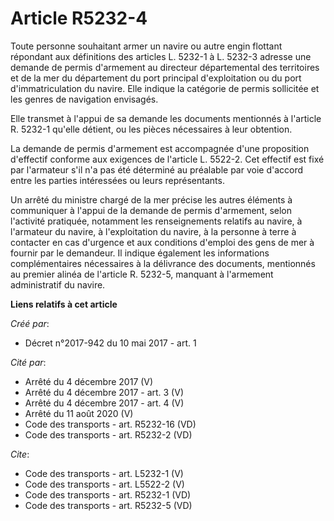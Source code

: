# Article R5232-4

Toute personne souhaitant armer un navire ou autre engin flottant répondant aux définitions des articles L. 5232-1 à L.
5232-3 adresse une demande de permis d'armement au directeur départemental des territoires et de la mer du département du
port principal d'exploitation ou du port d'immatriculation du navire. Elle indique la catégorie de permis sollicitée et les
genres de navigation envisagés. 

Elle transmet à l'appui de sa demande les documents mentionnés à l'article R. 5232-1 qu'elle détient, ou les pièces
nécessaires à leur obtention. 

La demande de permis d'armement est accompagnée d'une proposition d'effectif conforme aux exigences de l'article L. 5522-2.
Cet effectif est fixé par l'armateur s'il n'a pas été déterminé au préalable par voie d'accord entre les parties intéressées
ou leurs représentants. 

Un arrêté du ministre chargé de la mer précise les autres éléments à communiquer à l'appui de la demande de permis
d'armement, selon l'activité pratiquée, notamment les renseignements relatifs au navire, à l'armateur du navire, à
l'exploitation du navire, à la personne à terre à contacter en cas d'urgence et aux conditions d'emploi des gens de mer à
fournir par le demandeur. Il indique également les informations complémentaires nécessaires à la délivrance des documents,
mentionnés au premier alinéa de l'article R. 5232-5, manquant à l'armement administratif du navire.

**Liens relatifs à cet article**

_Créé par_:

  - Décret n°2017-942 du 10 mai 2017 - art. 1

_Cité par_:

  - Arrêté du 4 décembre 2017 (V)
  - Arrêté du 4 décembre 2017 - art. 3 (V)
  - Arrêté du 4 décembre 2017 - art. 4 (V)
  - Arrêté du 11 août 2020 (V)
  - Code des transports - art. R5232-16 (VD)
  - Code des transports - art. R5232-2 (VD)

_Cite_:

  - Code des transports - art. L5232-1 (V)
  - Code des transports - art. L5522-2 (V)
  - Code des transports - art. R5232-1 (VD)
  - Code des transports - art. R5232-5 (VD)
